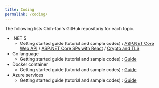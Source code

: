 ```yaml
---
title: Coding
permalink: /coding/
---
```


The following lists Chih-fan's GitHub repositoriy for each topic.
- .NET 5
   - Getting started guide (tutorial and sample codes) :
   [ASP.NET Core Web API](https://github.com/charlehsin/net5-webapi-tutorial) /
   [ASP.NET Core SPA with React](https://github.com/charlehsin/net5-react-tutorial) /
   [Crypto and TLS](https://github.com/charlehsin/net5-crypto-tutorial)
- Go language
   - Getting started guide (tutorial and sample codes) : [Guide](https://github.com/charlehsin/golang-tutorial)
- Docker container
   - Getting started guide (tutorial and sample codes) : [Guide](https://github.com/charlehsin/docker-tutorial)
- Azure services
   - Getting started guide (tutorial and sample codes) : [Guide](https://github.com/charlehsin/azure-cloud-tutorial)